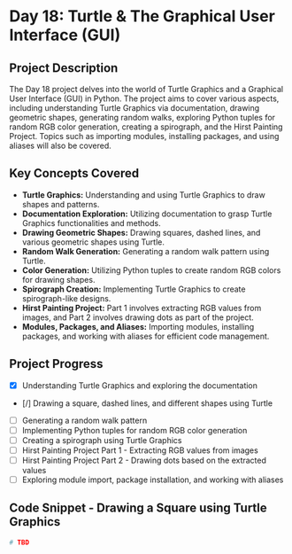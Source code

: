 # Day 18: Turtle & The Graphical User Interface (GUI)

## Project Description

The Day 18 project delves into the world of Turtle Graphics and a Graphical User Interface (GUI) in Python. The project aims to cover various aspects, including understanding Turtle Graphics via documentation, drawing geometric shapes, generating random walks, exploring Python tuples for random RGB color generation, creating a spirograph, and the Hirst Painting Project. Topics such as importing modules, installing packages, and using aliases will also be covered.

## Key Concepts Covered

- **Turtle Graphics:** Understanding and using Turtle Graphics to draw shapes and patterns.
- **Documentation Exploration:** Utilizing documentation to grasp Turtle Graphics functionalities and methods.
- **Drawing Geometric Shapes:** Drawing squares, dashed lines, and various geometric shapes using Turtle.
- **Random Walk Generation:** Generating a random walk pattern using Turtle.
- **Color Generation:** Utilizing Python tuples to create random RGB colors for drawing shapes.
- **Spirograph Creation:** Implementing Turtle Graphics to create spirograph-like designs.
- **Hirst Painting Project:** Part 1 involves extracting RGB values from images, and Part 2 involves drawing dots as part of the project.
- **Modules, Packages, and Aliases:** Importing modules, installing packages, and working with aliases for efficient code management.

## Project Progress

- [X] Understanding Turtle Graphics and exploring the documentation
- [/] Drawing a square, dashed lines, and different shapes using Turtle
- [ ] Generating a random walk pattern
- [ ] Implementing Python tuples for random RGB color generation
- [ ] Creating a spirograph using Turtle Graphics
- [ ] Hirst Painting Project Part 1 - Extracting RGB values from images
- [ ] Hirst Painting Project Part 2 - Drawing dots based on the extracted values
- [ ] Exploring module import, package installation, and working with aliases

## Code Snippet - Drawing a Square using Turtle Graphics

```python
# TBD

